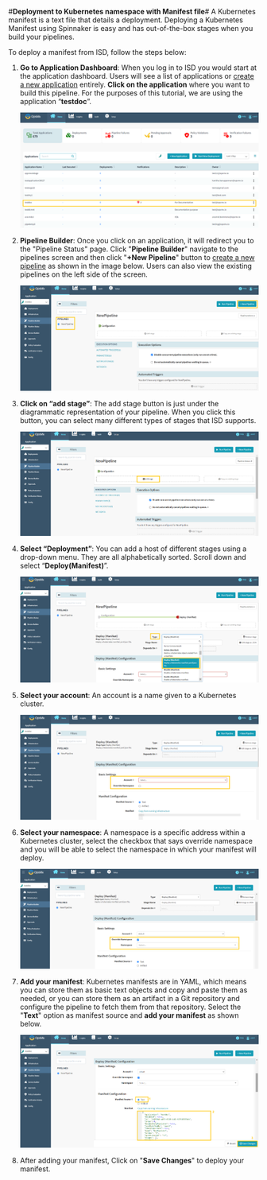 #**Deployment to Kubernetes namespace with Manifest file**#
A Kubernetes manifest is a text file that details a deployment. Deploying a Kubernetes Manifest using Spinnaker 
is easy and has out-of-the-box stages when you build your pipelines.

To deploy a manifest from ISD, follow the steps below:


1. **Go to Application Dashboard**: When you log in to ISD you would start at the application dashboard. 
Users will see a list of applications or [create a new application](https://docs.opsmx.com/user-guide/manage-application/create-an-application) entirely. 
**Click on the application** where you want to build this pipeline. For the purposes of this tutorial, we are using the application “**testdoc**”.

	![Deployment_to_kubernetes1](./Deployment_to_kubernetes1.png)

2. **Pipeline Builder**: Once you click on an application, it will redirect you to the "Pipeline Status" page. 
Click "**Pipeline Builder**" navigate to the pipelines screen and then click "**+New Pipeline**" button 
to [create a new pipeline](https://docs.opsmx.com/user-guide/manage-pipelines/create-a-pipeline) as shown in the image below. 
Users can also view the existing pipelines on the left side of the screen.

	![Deployment_to_kubernetes2](./Deployment_to_kubernetes2.png)

3. **Click on “add stage”**: The add stage button is just under the diagrammatic representation of your pipeline. When you click this button, you can select many different types of stages that ISD supports.

	![Deployment_to_kubernetes3](./Deployment_to_kubernetes3.png)

4. **Select “Deployment”**: You can add a host of different stages using a drop-down menu. They are all alphabetically sorted. Scroll down and select “**Deploy(Manifest)**”.

	![Deployment_to_kubernetes4](./Deployment_to_kubernetes4.png)

5. **Select your account**: An account is a name given to a Kubernetes cluster.

	![Deployment_to_kubernetes5](./Deployment_to_kubernetes5.png)

6. **Select your namespace**: A namespace is a specific address within a Kubernetes cluster, select the checkbox that says override namespace and you will be able to select the namespace in which your manifest will deploy.

	![Deployment_to_kubernetes6](./Deployment_to_kubernetes6.png)

7. **Add your manifest**: Kubernetes manifests are in YAML, which means you can store them as basic text objects and copy and paste them as needed, or you can store them as an artifact in a Git repository and configure the pipeline to fetch them from that repository. Select the "**Text**" option as manifest source and **add your manifest** as shown below.

	![Deployment_to_kubernetes7](./Deployment_to_kubernetes7.png)

8. After adding your manifest, Click on "**Save Changes**" to deploy your manifest.
 






